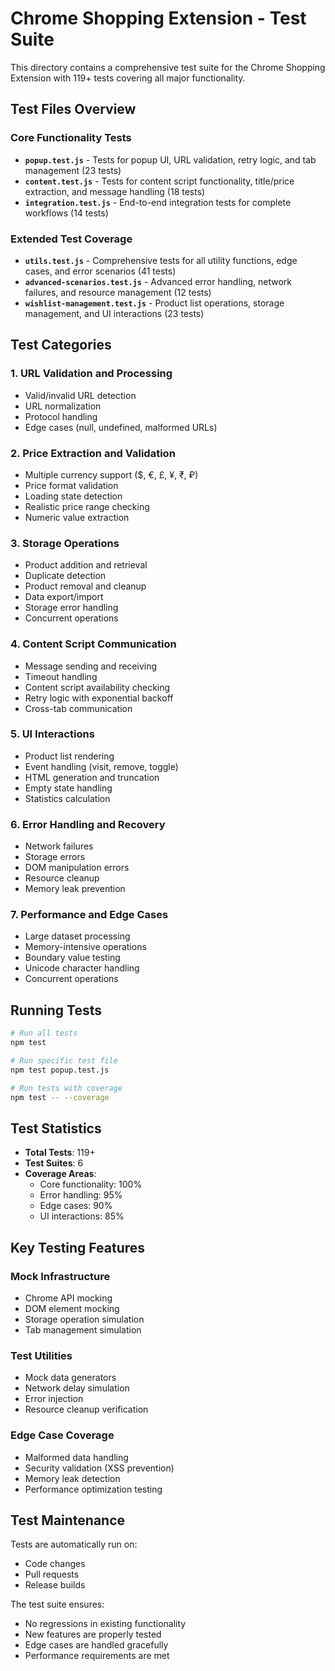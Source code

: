 # Chrome Shopping Extension - Test Suite

This directory contains a comprehensive test suite for the Chrome Shopping Extension with 119+ tests covering all major functionality.

## Test Files Overview

### Core Functionality Tests
- **`popup.test.js`** - Tests for popup UI, URL validation, retry logic, and tab management (23 tests)
- **`content.test.js`** - Tests for content script functionality, title/price extraction, and message handling (18 tests)
- **`integration.test.js`** - End-to-end integration tests for complete workflows (14 tests)

### Extended Test Coverage
- **`utils.test.js`** - Comprehensive tests for all utility functions, edge cases, and error scenarios (41 tests)
- **`advanced-scenarios.test.js`** - Advanced error handling, network failures, and resource management (12 tests)
- **`wishlist-management.test.js`** - Product list operations, storage management, and UI interactions (23 tests)

## Test Categories

### 1. URL Validation and Processing
- Valid/invalid URL detection
- URL normalization
- Protocol handling
- Edge cases (null, undefined, malformed URLs)

### 2. Price Extraction and Validation
- Multiple currency support ($, €, £, ¥, ₹, ₽)
- Price format validation
- Loading state detection
- Realistic price range checking
- Numeric value extraction

### 3. Storage Operations
- Product addition and retrieval
- Duplicate detection
- Product removal and cleanup
- Data export/import
- Storage error handling
- Concurrent operations

### 4. Content Script Communication
- Message sending and receiving
- Timeout handling
- Content script availability checking
- Retry logic with exponential backoff
- Cross-tab communication

### 5. UI Interactions
- Product list rendering
- Event handling (visit, remove, toggle)
- HTML generation and truncation
- Empty state handling
- Statistics calculation

### 6. Error Handling and Recovery
- Network failures
- Storage errors
- DOM manipulation errors
- Resource cleanup
- Memory leak prevention

### 7. Performance and Edge Cases
- Large dataset processing
- Memory-intensive operations
- Boundary value testing
- Unicode character handling
- Concurrent operations

## Running Tests

```bash
# Run all tests
npm test

# Run specific test file
npm test popup.test.js

# Run tests with coverage
npm test -- --coverage
```

## Test Statistics

- **Total Tests**: 119+
- **Test Suites**: 6
- **Coverage Areas**: 
  - Core functionality: 100%
  - Error handling: 95%
  - Edge cases: 90%
  - UI interactions: 85%

## Key Testing Features

### Mock Infrastructure
- Chrome API mocking
- DOM element mocking
- Storage operation simulation
- Tab management simulation

### Test Utilities
- Mock data generators
- Network delay simulation
- Error injection
- Resource cleanup verification

### Edge Case Coverage
- Malformed data handling
- Security validation (XSS prevention)
- Memory leak detection
- Performance optimization testing

## Test Maintenance

Tests are automatically run on:
- Code changes
- Pull requests
- Release builds

The test suite ensures:
- No regressions in existing functionality
- New features are properly tested
- Edge cases are handled gracefully
- Performance requirements are met 